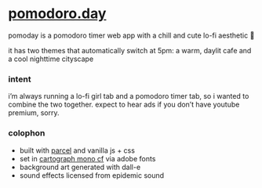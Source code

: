 # [pomodoro.day](https://pomodoro.day)

pomoday is a pomodoro timer web app with a chill and cute lo-fi aesthetic 🍅

it has two themes that automatically switch at 5pm: a warm, daylit cafe and a cool nighttime cityscape

### intent

i’m always running a lo-fi girl tab and a pomodoro timer tab, so i wanted to combine the two together. expect to hear ads if you don’t have youtube premium, sorry.

### colophon

- built with [parcel](https://parceljs.org/) and vanilla js + css
- set in [cartograph mono cf](https://connary.com/cartograph.html) via adobe fonts
- background art generated with dall-e
- sound effects licensed from epidemic sound
